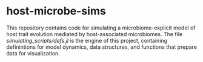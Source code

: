# host-microbe-sims

This repository contains code for simulating a microbiome-explicit model of host trait evolution mediated by host-associated microbiomes. The file _simulating_scripts/defs.jl_ is the engine of this project, containing definintions for model dynamics, data structures, and functions that prepare data for visualization.
